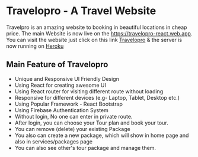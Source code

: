 # Travelopro - A Travel Website

Travelpro is an amazing website to booking in beautiful locations in cheap price. The main Website is now live on the https://travelopro-react.web.app. You can visit the website just click on this link [Travelopro](https://travelopro-react.web.app) & the server is now running on [Heroku](https://howling-treat-27967.herokuapp.com/)

## Main Feature of Travelopro

- Unique and Responsive UI Friendly Design
- Using React for creating awesome UI
- Using React router for visiting different route without loading
- Responsive for different devices (e.g- Laptop, Tablet, Desktop etc.)
- Using Popular Framework - React Bootstrap
- Using Firebase Authentication System
- Without login, No one can enter in private route.
- After login, you can choose your Tour plan and book your tour.
- You can remove (delete) your existing Package
- You also can create a new package, which will show in home page and also in services/packages page
- You can also see other's tour package and manage them.
